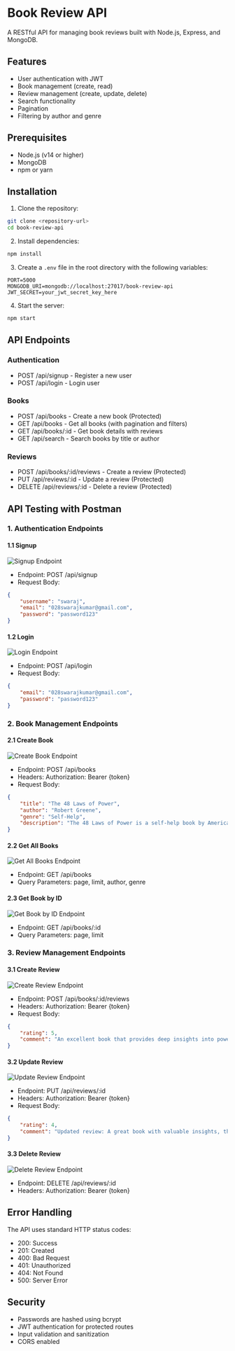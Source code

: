 # Book Review API

A RESTful API for managing book reviews built with Node.js, Express, and MongoDB.

## Features

- User authentication with JWT
- Book management (create, read)
- Review management (create, update, delete)
- Search functionality
- Pagination
- Filtering by author and genre

## Prerequisites

- Node.js (v14 or higher)
- MongoDB
- npm or yarn

## Installation

1. Clone the repository:
```bash
git clone <repository-url>
cd book-review-api
```

2. Install dependencies:
```bash
npm install
```

3. Create a `.env` file in the root directory with the following variables:
```
PORT=5000
MONGODB_URI=mongodb://localhost:27017/book-review-api
JWT_SECRET=your_jwt_secret_key_here
```

4. Start the server:
```bash
npm start
```

## API Endpoints

### Authentication
- POST /api/signup - Register a new user
- POST /api/login - Login user

### Books
- POST /api/books - Create a new book (Protected)
- GET /api/books - Get all books (with pagination and filters)
- GET /api/books/:id - Get book details with reviews
- GET /api/search - Search books by title or author

### Reviews
- POST /api/books/:id/reviews - Create a review (Protected)
- PUT /api/reviews/:id - Update a review (Protected)
- DELETE /api/reviews/:id - Delete a review (Protected)

## API Testing with Postman

### 1. Authentication Endpoints

#### 1.1 Signup
![Signup Endpoint](screenshots/signup.png)
- Endpoint: POST /api/signup
- Request Body:
```json
{
    "username": "swaraj",
    "email": "028swarajkumar@gmail.com",
    "password": "password123"
}
```

#### 1.2 Login
![Login Endpoint](screenshots/Login.png)
- Endpoint: POST /api/login
- Request Body:
```json
{
    "email": "028swarajkumar@gmail.com",
    "password": "password123"
}
```

### 2. Book Management Endpoints

#### 2.1 Create Book
![Create Book Endpoint](screenshots/create-book.png)
- Endpoint: POST /api/books
- Headers: Authorization: Bearer {token}
- Request Body:
```json
{
    "title": "The 48 Laws of Power",
    "author": "Robert Greene",
    "genre": "Self-Help",
    "description": "The 48 Laws of Power is a self-help book by American author Robert Greene. The book is a bestseller, selling over 1.2 million copies in the United States, and is popular with prison inmates and celebrities."
}
```

#### 2.2 Get All Books
![Get All Books Endpoint](screenshots/get-all-books.png)
- Endpoint: GET /api/books
- Query Parameters: page, limit, author, genre

#### 2.3 Get Book by ID
![Get Book by ID Endpoint](screenshots/get_book_by_id.png)
- Endpoint: GET /api/books/:id
- Query Parameters: page, limit

### 3. Review Management Endpoints

#### 3.1 Create Review
![Create Review Endpoint](screenshots/create-review.png)
- Endpoint: POST /api/books/:id/reviews
- Headers: Authorization: Bearer {token}
- Request Body:
```json
{
    "rating": 5,
    "comment": "An excellent book that provides deep insights into power dynamics and human behavior. Highly recommended!"
}
```

#### 3.2 Update Review
![Update Review Endpoint](screenshots/update-review.png)
- Endpoint: PUT /api/reviews/:id
- Headers: Authorization: Bearer {token}
- Request Body:
```json
{
    "rating": 4,
    "comment": "Updated review: A great book with valuable insights, though some laws might be controversial."
}
```

#### 3.3 Delete Review
![Delete Review Endpoint](screenshots/Delete-review.png)
- Endpoint: DELETE /api/reviews/:id
- Headers: Authorization: Bearer {token}

## Error Handling

The API uses standard HTTP status codes:
- 200: Success
- 201: Created
- 400: Bad Request
- 401: Unauthorized
- 404: Not Found
- 500: Server Error

## Security

- Passwords are hashed using bcrypt
- JWT authentication for protected routes
- Input validation and sanitization
- CORS enabled 